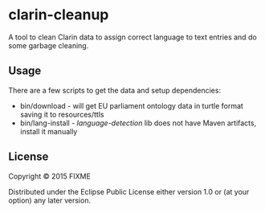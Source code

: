 # clarin-cleanup

A tool to clean Clarin data to assign correct language to text entries and do some garbage cleaning.

## Usage

There are a few scripts to get the data and setup dependencies:

* bin/download - will get EU parliament ontology data in turtle format saving it to resources/ttls 
* bin/lang-install - *language-detection* lib does not have Maven artifacts, install it manually

## License

Copyright © 2015 FIXME

Distributed under the Eclipse Public License either version 1.0 or (at
your option) any later version.
